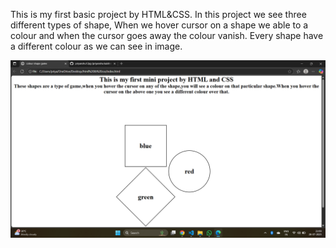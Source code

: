 This is my first basic project by HTML&CSS.
In this project we see three different types of shape,
When we hover cursor on a shape we able to a colour and when the cursor goes away the colour vanish.
Every shape have a different colour as we can see in image.

![image alt](https://github.com/priyanshu12pg/Colour-Shape-Game-/blob/94f7a2108e69058ba68ca45353225118ae23f04d/Screenshot%202025-07-28%20210926.png)
